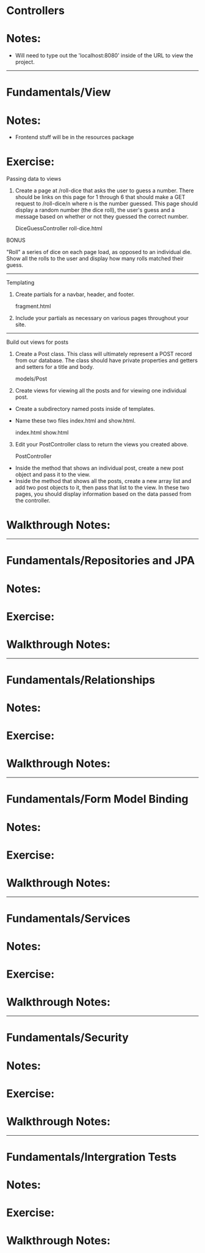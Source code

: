 Controllers
===

Notes:
===
* Will need to type out the 'localhost:8080' inside of the URL to view the project.

-------------------
Fundamentals/View
===
Notes:
===
* Frontend stuff will be in the resources package

Exercise:
===

Passing data to views

1. Create a page at /roll-dice that asks the user to guess a number. There should be links on this page for 1 through 6 that should make a GET request to /roll-dice/n where n is the number guessed. This page should display a random number (the dice roll), the user's guess and a message based on whether or not they guessed the correct number.


    DiceGuessController
    roll-dice.html

BONUS

"Roll" a series of dice on each page load, as opposed to an individual die. Show all the rolls to the user and display how many rolls matched their guess.

--------------------------
Templating

1. Create partials for a navbar, header, and footer.


    fragment.html

2. Include your partials as necessary on various pages throughout your site.
--------------------------
Build out views for posts

1. Create a Post class. This class will ultimately represent a POST record from our database. The class should have private properties and getters and setters for a title and body.


    models/Post

2. Create views for viewing all the posts and for viewing one individual post. 


* Create a subdirectory named posts inside of templates.
* Name these two files index.html and show.html.


    index.html
    show.html

3. Edit your PostController class to return the views you created above.


    PostController

* Inside the method that shows an individual post, create a new post object and pass it to the view.
* Inside the method that shows all the posts, create a new array list and add two post objects to it, then pass that list to the view.
In these two pages, you should display information based on the data passed from the controller.


Walkthrough Notes:
===
-------------------
Fundamentals/Repositories and JPA
===
Notes:
===

Exercise:
===

Walkthrough Notes:
===

-------------------
Fundamentals/Relationships
===
Notes:
===

Exercise:
===

Walkthrough Notes:
===

-------------------
Fundamentals/Form Model Binding
===
Notes:
===

Exercise:
===

Walkthrough Notes:
===

-------------------
Fundamentals/Services
===
Notes:
===

Exercise:
===

Walkthrough Notes:
===

-------------------
Fundamentals/Security
===
Notes:
===

Exercise:
===

Walkthrough Notes:
===

-------------------
Fundamentals/Intergration Tests
===
Notes:
===

Exercise:
===

Walkthrough Notes:
===




